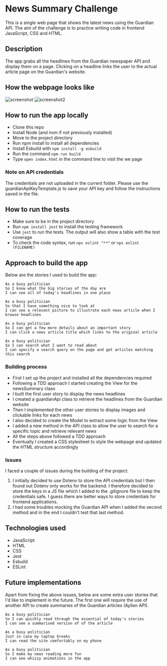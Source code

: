 # News Summary Challenge

This is a single web page that shows the latest news using the Guardian API. The aim of the challenge is to practice writing code in frontend JavaScript, CSS and HTML.

## Description

The app grabs all the headlines from the Guardian newspaper API and display them on a
page. Clicking on a headline links the user to the actual article page on the Guardian's website.

## How the webpage looks like

![screenshot](https://github.com/valentina-maggio/news-summary/blob/main/public/images/Screenshot%201.png?raw=true)
![screenshot2](https://github.com/valentina-maggio/news-summary/blob/main/public/images/Screenshot%202.png?raw=true)

## How to run the app locally

* Clone this repo
* Install Node (and nvm if not previously installed)
* Move to the project directory
* Run npm install to install all dependencies
* Install Esbuild with `npm install -g esbuild`
* Run the command `npm run build`
* Type `open index.html` in the command line to visit the we page

### Note on API credentials

The credentials are not uploaded in the current folder. Please use the guardianApiKeyTemplate.js to save your API key and follow the instructions saved in the file.

## How to run the tests

* Make sure to be in the project directory
* Run `npm install jest` to install the testing framework
* Use `jest` to run the tests. The output will also show a table with the test coverage
* To check the code syntax, run `npx eslint "**"` or `npx eslint (FILENAME)`

## Approach to build the app

Below are the stories I used to build the app:

```
As a busy politician
So I know what the big stories of the day are
I can see all of today's headlines in one place
```

```
As a busy politician
So that I have something nice to look at
I can see a relevant picture to illustrate each news article when I browse headlines
```

```
As a busy politician
So I can get a few more details about an important story
I can click a news article title which links to the original article
```

```
As a busy politician
So I can search what I want to read about
I can specify a search query on the page and get articles matching this search
```

### Building process

* First I set up the project and installed all the dependencies required
* Following a TDD approach I started creating the View for the newsSummary class
* I built the first user story to display the news headlines
* I created a guardianApi class to retrieve the headlines from the Guardian website
* Then I implemented the other user stories to display images and clickable links for each news
* I also decided to create the Model to extract some logic from the View
* I added a new method in the API class to allow the user to search for a specific topic and retrieve relevant news
* All the steps above followed a TDD approach
* Eventually I created a CSS stylesheet to style the webpage and updated the HTML structure accordingly

### Issues

I faced a couple of issues during the building of the project:

1) I initially decided to use Dotenv to store the API credentials but I then found out Dotenv only works for the backend. I therefore decided to store the keys in a JS file which I added to the .gitignore file to keep the credentials safe. I guess there are better ways to store credentials for frontend applications.
2) I had some troubles mocking the Guardian API when I added the second method and in the end I couldn't test that last method.

## Technologies used

* JavaScript
* HTML
* CSS
* Jest
* Esbuild
* ESLint

## Future implementations

Apart from fixing the above issues, below are some extra user stories that I'd like to implement in the future. The first one will require the use of another API to create summaries of the Guardian articles (Aylien API).

```
As a busy politician
So I can quickly read through the essential of today's stories
I can see a summarised version of of the article 
```

```
As a busy politician
Just in case my laptop breaks
I can read the site comfortably on my phone
```

```
As a busy politician
So I make my news reading more fun
I can see whizzy animations in the app
```
